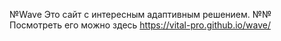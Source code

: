 №Wave Это сайт с интересным адаптивным решением.
№№ Посмотреть его можно здесь https://vital-pro.github.io/wave/

